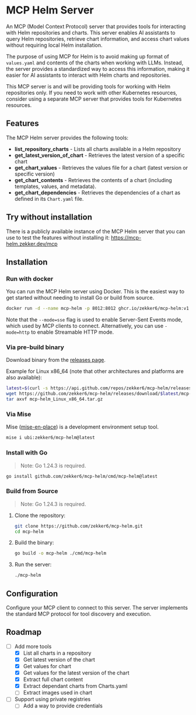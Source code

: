 # MCP Helm Server

An MCP (Model Context Protocol) server that provides tools for interacting with Helm repositories and charts. This
server enables AI assistants to query Helm repositories, retrieve chart information, and access chart values without
requiring local Helm installation.

The purpose of using MCP for Helm is to avoid making up format of `values.yaml` and contents of the charts when working
with LLMs. 
Instead, the server provides a standardized way to access this information, making it easier for AI assistants to
interact with Helm charts and repositories.

This MCP server is and will be providing tools for working with Helm repositories only. If you need to work with other
Kubernetes resources, consider using a separate MCP server that provides tools for Kubernetes resources.

## Features

The MCP Helm server provides the following tools:

- **list_repository_charts** - Lists all charts available in a Helm repository
- **get_latest_version_of_chart** - Retrieves the latest version of a specific chart
- **get_chart_values** - Retrieves the values file for a chart (latest version or specific version)
- **get_chart_contents** - Retrieves the contents of a chart (including templates, values, and metadata).
- **get_chart_dependencies** - Retrieves the dependencies of a chart as defined in its `Chart.yaml` file.

## Try without installation

There is a publicly available instance of the MCP Helm server that you can use to test the features without installing
it: https://mcp-helm.zekker.dev/mcp

## Installation

### Run with docker

You can run the MCP Helm server using Docker. This is the easiest way to get started without needing to install Go or
build from source.

```bash
docker run -d --name mcp-helm -p 8012:8012 ghcr.io/zekker6/mcp-helm:v1.0.6 -mode=sse
```

Note that the `--mode=sse` flag is used to enable Server-Sent Events mode, which used by MCP clients to connect.
Alternatively, you can use `-mode=http` to enable Streamable HTTP mode.

### Via pre-build binary

Download binary from the [releases page](https://github.com/zekker6/mcp-helm/releases).

Example for Linux x86_64 (note that other architectures and platforms are also available):

```bash
latest=$(curl -s https://api.github.com/repos/zekker6/mcp-helm/releases/latest | grep 'tag_name' | cut -d\" -f4)
wget https://github.com/zekker6/mcp-helm/releases/download/$latest/mcp-helm_Linux_x86_64.tar.gz
tar axvf mcp-helm_Linux_x86_64.tar.gz
```

### Via Mise

Mise ([mise-en-place](https://mise.jdx.dev/)) is a development environment setup tool.

```bash
mise i ubi:zekker6/mcp-helm@latest
```

### Install with Go

> Note: Go 1.24.3 is required.

```bash
go install github.com/zekker6/mcp-helm/cmd/mcp-helm@latest
```

### Build from Source

> Note: Go 1.24.3 is required.

1. Clone the repository:
   ```bash
   git clone https://github.com/zekker6/mcp-helm.git
   cd mcp-helm
   ```

2. Build the binary:
   ```bash
   go build -o mcp-helm ./cmd/mcp-helm
   ```

3. Run the server:
   ```bash
   ./mcp-helm
   ```

## Configuration

Configure your MCP client to connect to this server. The server implements the standard MCP protocol for tool discovery
and execution.

## Roadmap

- [ ] Add more tools
    - [x] List all charts in a repository
    - [x] Get latest version of the chart
    - [x] Get values for chart
    - [x] Get values for the latest version of the chart
    - [x] Extract full chart content
    - [x] Extract dependant charts from Charts.yaml
    - [ ] Extract images used in chart
- [ ] Support using private registries
    - [ ] Add a way to provide credentials

